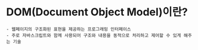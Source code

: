 # DOM(Document Object Model)이란?
    - 웹페이지의 구조화된 표현을 제공하는 프로그래밍 인터페이스
    - 주로 자바스크립트와 함께 사용되어 구조와 내용을 동적으로 처리하고 제어할 수 있게 해주는 기술
